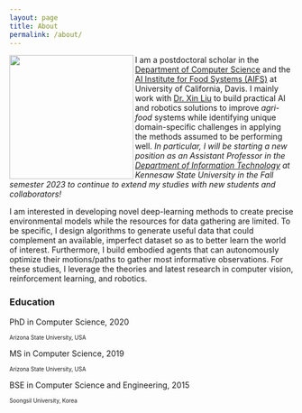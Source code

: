 ```yaml
---
layout: page
title: About
permalink: /about/
---
```


<!-- ![Profile](/images/profile_chicago_small.jpg) -->
<img align="left" width="220" src="../images/lincoln.jpg">
<!-- <img align="left" width="220" src="../images/chicago.jpg"> -->


<!-- <span style="color:red">[*Major update coming soon ...*]</span>. -->
I am a postdoctoral scholar in the [Department of Computer Science](https://cs.ucdavis.edu/) and 
the [AI Institute for Food Systems (AIFS)](https://aifs.ucdavis.edu/) at University of California, Davis. 
I mainly work with [Dr. Xin Liu](https://xinliu.engineering.ucdavis.edu) to build practical AI and robotics solutions to improve *agri-food* systems while identifying unique domain-specific challenges in applying the methods assumed to be performing well.
*In particular, I will be starting a new position as an Assistant Professor in the [Department of Information Technology](https://ccse.kennesaw.edu) at Kennesaw State University in the Fall semester 2023 to continue to extend my studies with new students and collaborators!* 

I am interested in developing novel deep-learning methods to create precise environmental models while the resources for data gathering are limited. 
To be specific, I design algorithms to generate useful data that could complement an available, imperfect dataset so as to better learn the world of interest. 
Furthermore, I build embodied agents that can autonomously optimize their motions/paths to gather most informative observations. 
For these studies, I leverage the theories and latest research in computer vision, reinforcement learning,  and robotics. 

### Education

PhD in Computer Science, 2020

<sub><sup>Arizona State University, USA</sup></sub>

MS in Computer Science, 2019

<sub><sup>Arizona State University, USA</sup></sub>

BSE in Computer Science and Engineering, 2015

<sub><sup>Soongsil University, Korea</sup></sub>

<!-- we believe that *agri-robotics* will be one of the most important 
fields in the near future, and so, we are working to identify the unique challenges and limitations in traditional approaches to propose new, better solutions.
In this research direction, I design mobile robots that can *learn* from data to perform useful decisions in various scenarios &mdash; navigation to right positions, detection of environmental anomaly, or cooperation of robot teammates. 
I am aware of the struggles of current state-of-the-art approaches to robotic learning in scenarios where learned knowledge has to *continuously generalize* or *adjust* to new environments, or to be *clearly explained* in the human-understandable manner; these challenges may actually become even more severe if the focal system scales up to operate a large number of robots simultaneously for the tasks.
Thus, I am very happy to be part of the AI/Robotics community to invent novel solutions to bring real robots to our physical lives as early as possible, and for doing that, I am also actively looking for new collaborations. -->

<!-- Prior to the current position, I was a postdoc at the [Lincoln Institute for Agri-Food Technology
](https://www.lincoln.ac.uk/liat/) of University of Lincoln, UK, where [Dr. Grzegorz Cielniak](https://staff.lincoln.ac.uk/gcielniak) was my supervisor. 
Before that, I finished my PhD in Computer Science at Arizona State University in 2020, under the supervision of [Dr. Theodore (Ted) Pavlic](https://isearch.asu.edu/profile/1995237).  -->
<!-- You can check out my dissertation [here](https://search.proquest.com/openview/315da7f3afc6956f0befeee8568d5246/1?pq-origsite=gscholar&cbl=18750&diss=y), in which I primarily proposed the interesting view of multi-agent systems as a monolithic agent to predict useful global properties from local observations for decision making.
I utilized not only multi-robot teams but ant colonies (*Not ant colony optimization! Real ants!* 🐜) as testbeds to validate AI systems under realistic constraints. 
In fact, the ASU Graduate College recognized the significance of this research to provide the *Completion Fellowship* &mdash; a full financial support for my last semesters &mdash; while I was finalizing it. 
I still have some ongoing works as interesting extensions, and I will also try to post the updates in this website. -->
<!-- I am always watching all my communication channels. Please feel free to reach out through any method you can find below, if you would like to discuss anything. Thanks! -->
